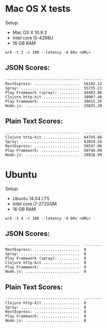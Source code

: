 # Mac OS X tests

Setup:
- Mac OS X 10.9.3
- Intel core i5-4288U
- 16 GB RAM

```
wrk -t 2 -c 100 --latency -d 60s <URL>
```

## JSON Scores:
```
---------------------------------  --------
RestExpress: ....................  56102.12
Spray: ..........................  55735.21
Play Framework (spray): .........  44483.06
Clojure http-kit ................  38907.40
Play Framework: .................  38015.35
Node.js: ........................  25835.20

```

## Plain Text Scores:
```
---------------------------------  --------
Clojure http-kit ................  64745.66
Spray: ..........................  62014.54
RestExpress: ....................  59597.06
Play Framework: .................  50746.09
Node.js: ........................  28926.99

```

# Ubuntu

Setup:
- Ubuntu 14.04 LTS
- Intel core i7-2720QM
- 16 GB RAM

```
wrk -t 4 -c 100 --latency -d 60s <URL>
```

## JSON Scores:
```
---------------------------------  --------
RestExpress: ....................  0
Spray: ..........................  0
Play Framework (spray): .........  0
Clojure http-kit ................  0
Play Framework: .................  0
Node.js: ........................  0

```

## Plain Text Scores:
```
---------------------------------  --------
Clojure http-kit ................  0
Spray: ..........................  0
RestExpress: ....................  0
Play Framework: .................  0
Node.js: ........................  0

```
